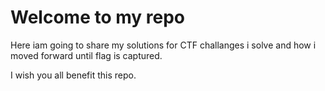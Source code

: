 # Welcome to my repo
Here iam going to share my solutions for CTF challanges i solve and how i moved forward until flag is captured.

I wish you all benefit this repo.
